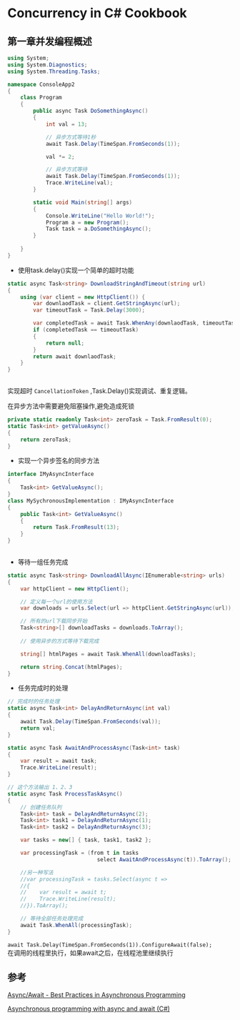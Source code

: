 # Concurrency in C# Cookbook
## 第一章并发编程概述


```csharp
using System;
using System.Diagnostics;
using System.Threading.Tasks;

namespace ConsoleApp2
{
    class Program
    {
        public async Task DoSomethingAsync()
        {
            int val = 13;

            // 异步方式等待1秒
            await Task.Delay(TimeSpan.FromSeconds(1));

            val *= 2;

            // 异步方式等待
            await Task.Delay(TimeSpan.FromSeconds(1));
            Trace.WriteLine(val);
        }

        static void Main(string[] args)
        {
            Console.WriteLine("Hello World!");
            Program a = new Program();
            Task task = a.DoSomethingAsync();
        }
        
    }
}

```

- 使用task.delay()实现一个简单的超时功能
```csharp
static async Task<string> DownloadStringAndTimeout(string url)
{
    using (var client = new HttpClient()) {
        var downlaodTask = client.GetStringAsync(url);
        var timeoutTask = Task.Delay(3000);

        var completedTask = await Task.WhenAny(downlaodTask, timeoutTask);
        if (completedTask == timeoutTask)
        {
            return null;
        }
        return await downlaodTask;
    }
}
        
```
实现超时 `CancellationToken`  ,Task.Delay()实现调试、重复逻辑。

在异步方法中需要避免阻塞操作,避免造成死锁
```csharp
private static readonly Task<int> zeroTask = Task.FromResult(0);
static Task<int> getValueAsync()
{
    return zeroTask;
}
```
- 实现一个异步签名的同步方法

```csharp
interface IMyAsyncInterface
{
    Task<int> GetValueAsync();
}
class MySychronousImplementation : IMyAsyncInterface
{
    public Task<int> GetValueAsync()
    {
        return Task.FromResult(13);
    }
}
 
```
- 等待一组任务完成
```csharp
static async Task<string> DownloadAllAsync(IEnumerable<string> urls)
{
    var httpClient = new HttpClient();

    // 定义每一个url的使用方法
    var downloads = urls.Select(url => httpClient.GetStringAsync(url));

    // 所有的url下载同步开始
    Task<string>[] downloadTasks = downloads.ToArray();
    
    // 使用异步的方式等待下载完成

    string[] htmlPages = await Task.WhenAll(downloadTasks);

    return string.Concat(htmlPages);
}
```

- 任务完成时的处理  
```csharp
// 完成时的任务处理
static async Task<int> DelayAndReturnAsync(int val)
{
    await Task.Delay(TimeSpan.FromSeconds(val));
    return val;
}

static async Task AwaitAndProcessAsync(Task<int> task)
{
    var result = await task;
    Trace.WriteLine(result);
}

// 这个方法输出 1、2、3
static async Task ProcessTaskAsync()
{
    // 创建任务队列
    Task<int> task = DelayAndReturnAsync(2);
    Task<int> task1 = DelayAndReturnAsync(1);
    Task<int> task2 = DelayAndReturnAsync(3);

    var tasks = new[] { task, task1, task2 };

    var processingTask = (from t in tasks
                            select AwaitAndProcessAsync(t)).ToArray();

    //另一种写法
    //var processingTask = tasks.Select(async t =>
    //{
    //    var result = await t;
    //    Trace.WriteLine(result);
    //}).ToArray();

    // 等待全部任务处理完成
    await Task.WhenAll(processingTask);
}
```
`await Task.Delay(TimeSpan.FromSeconds(1)).ConfigureAwait(false);`  
在调用的线程里执行，如果await之后，在线程池里继续执行


## 参考
[Async/Await - Best Practices in Asynchronous Programming](https://msdn.microsoft.com/en-us/magazine/jj991977.aspx)  

[Asynchronous programming with async and await (C#)](https://docs.microsoft.com/en-us/dotnet/csharp/programming-guide/concepts/async/)  
